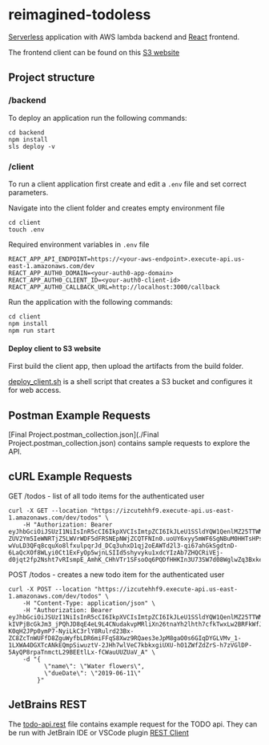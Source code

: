 # reimagined-todoless

[Serverless](https://www.serverless.com/) application with AWS lambda backend and [React](https://reactjs.org) frontend.

The frontend client can be found on this [S3 website](http://marcus-reimagined-todoless.s3-website.eu-central-1.amazonaws.com)

## Project structure

### /backend

To deploy an application run the following commands:

```
cd backend
npm install
sls deploy -v
```

### /client

To run a client application first create and edit a `.env` file and set correct parameters.

Navigate into the client folder and creates empty environment file
```
cd client
touch .env
```

Required environment variables in `.env` file
```
REACT_APP_API_ENDPOINT=https://<your-aws-endpoint>.execute-api.us-east-1.amazonaws.com/dev
REACT_APP_AUTH0_DOMAIN=<your-auth0-app-domain>
REACT_APP_AUTH0_CLIENT_ID=<your-auth0-client-id>
REACT_APP_AUTH0_CALLBACK_URL=http://localhost:3000/callback

```

Run the application with the following commands:

```
cd client
npm install
npm run start
```


#### Deploy client to S3 website

First build the client app, then upload the artifacts from the build folder.

[deploy_client.sh](./deploy_client.sh) is a shell script that creates a S3 bucket and configures it for web access.

## Postman Example Requests

[Final Project.postman_collection.json](./Final Project.postman_collection.json) contains sample requests to explore the API.

## cURL Example Requests


GET /todos - list of all todo items for the authenticated user

```
curl -X GET --location "https://izcutehhf9.execute-api.us-east-1.amazonaws.com/dev/todos" \
    -H "Authorization: Bearer eyJhbGciOiJSUzI1NiIsInR5cCI6IkpXVCIsImtpZCI6IkJLeU1SSldYQW1QenlMZ25TTWM5QyJ9.eyJpc3MiOiJodHRwczovL2Rldi1jY2E0Y203Yy5ldS5hdXRoMC5jb20vIiwic3ViIjoiYXV0aDB8NjAwZDMyMWE1MjM4ZmIwMDY5NWY2NWUyIiwiYXVkIjoiUTZkb0ZxTEk1WTBtOVhyQmYwRjJWdklDQWpNZ3hSSkgiLCJpYXQiOjE2MTE1MTczNTQsImV4cCI6MTYxMTk0OTM1NCwiYXRfaGFzaCI6InhxY1RiMHFHcENKV0M3bHVWT2JQbFEiLCJub25jZSI6Inh-ZUV2Ym5IeWNRTjZ5LWVrWDF5dFRSNEpNWjZCQTFNIn0.uoUY6xyy5mWF6SgNBuM0HHTsHPsQsb8ltwR05dkREsdjBadww5jNld4tph5AsekxrD6pG0xdULOmgpcESiopTxQ1ibCXSfbOsw2S1BWqWlo37SDOmPasirN2rhlZ1gBdNEd38ptdJq-wVuLD3QFq8cquXo8lfxulpqrJd_DCq3uhxD1qj2oEAWTd2l3-qi67ahGkSgdtnD-6LaQcXOf8WLyi0Ct1ExFyOp5wjnLSIId5shyvyku1xdcYIzAb7ZHQCRiVEj-d0jqt2fp2Nsht7vRIsmpE_AmhK_CHhVTr1SFsoOq6PQDfHHKIn3U73SW7d08WglwZq3BxkeM6HEPaJA"
```

POST /todos - creates a new todo item for the authenticated user

```
curl -X POST --location "https://izcutehhf9.execute-api.us-east-1.amazonaws.com/dev/todos" \
    -H "Content-Type: application/json" \
    -H "Authorization: Bearer eyJhbGciOiJSUzI1NiIsInR5cCI6IkpXVCIsImtpZCI6IkJLeU1SSldYQW1QenlMZ25TTWM5QyJ9.eyJpc3MiOiJodHRwczovL2Rldi1jY2E0Y203Yy5ldS5hdXRoMC5jb20vIiwic3ViIjoiYXV0aDB8NjAwZDMyMWE1MjM4ZmIwMDY5NWY2NWUyIiwiYXVkIjoiUTZkb0ZxTEk1WTBtOVhyQmYwRjJWdklDQWpNZ3hSSkgiLCJpYXQiOjE2MTE1MTE1NzQsImV4cCI6MTYxMTk0MzU3NCwiYXRfaGFzaCI6InE0YWVFZzVNT1V6dmY1ZUxLMjdHWVEiLCJub25jZSI6IjM2VXJCYmtxZzd4RWIxZ05HdE5LUm9FSWtWTy1zVWlVIn0.BrUeEieoBS-kIVPjBcGkJm3_jPQhJD8qE4eL9L4CNudakvpMRliXn26tnaYh2lhth7cfkTwxLw2BRFkWfJq4gOHJ98GZlDXxYLneygWNFT86jHkYOiLhJHkbcbEP4gB7Hg5yvUK-K0qH2JPp0ymP7-NyiLkC3rlY8Rulrd23Bx-ZC8ZcTnWUFfD8ZguWyfbLDR6miFFqS8Xwz9RQaes3eJpM8gaO0s6GIqDYGLVMv_1-1LXWA4DGXTcANkEQmpSiwuztV-2JHh7wlVeC7kbkxgiUXU-hO1ZWfZdZrS-h7zVGlDP-5AyQP8rpaTnmctL29BEEtlLx-fCWauUUZUaV_A" \
    -d "{
          \"name\": \"Water flowers\",
          \"dueDate\": \"2019-06-11\"
        }"
```

## JetBrains REST 

The [todo-api.rest](./todo-api.rest) file contains example request for the TODO api. They can be run with JetBrain IDE or VSCode plugin [REST Client](https://marketplace.visualstudio.com/items?itemName=humao.rest-client)


